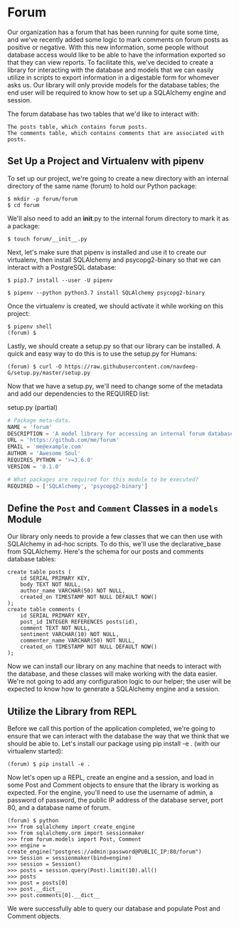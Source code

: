 # Forum

Our organization has a forum that has been running for quite some time, and we've recently added some logic to mark comments on forum posts as positive or negative. With this new information, some people without database access would like to be able to have the information exported so that they can view reports. To facilitate this, we've decided to create a library for interacting with the database and models that we can easily utilize in scripts to export information in a digestable form for whomever asks us. Our library will only provide models for the database tables; the end user will be required to know how to set up a SQLAlchemy engine and session.

The forum database has two tables that we'd like to interact with:

    The posts table, which contains forum posts.
    The comments table, which contains comments that are associated with posts.


## Set Up a Project and Virtualenv with pipenv
To set up our project, we're going to create a new directory with an internal directory of the same name (forum) to hold our Python package:
```
$ mkdir -p forum/forum
$ cd forum
```
We'll also need to add an __init__.py to the internal forum directory to mark it as a package:
```
$ touch forum/__init__.py
```
Next, let's make sure that pipenv is installed and use it to create our virtualenv, then install SQLAlchemy and psycopg2-binary so that we can interact with a PostgreSQL database:
```
$ pip3.7 install --user -U pipenv

$ pipenv --python python3.7 install SQLAlchemy psycopg2-binary
```

Once the virtualenv is created, we should activate it while working on this project:
```
$ pipenv shell
(forum) $
```
Lastly, we should create a setup.py so that our library can be installed. A quick and easy way to do this is to use the setup.py for Humans:
```
(forum) $ curl -O https://raw.githubusercontent.com/navdeep-G/setup.py/master/setup.py
```
Now that we have a setup.py, we'll need to change some of the metadata and add our dependencies to the REQUIRED list:

setup.py (partial)
```py
# Package meta-data.
NAME = 'forum'
DESCRIPTION = 'A model library for accessing an internal forum database'
URL = 'https://github.com/me/forum'
EMAIL = 'me@example.com'
AUTHOR = 'Awesome Soul'
REQUIRES_PYTHON = '>=3.6.0'
VERSION = '0.1.0'

# What packages are required for this module to be executed?
REQUIRED = ['SQLAlchemy', 'psycopg2-binary']
```

## Define the `Post` and `Comment` Classes in a `models` Module

Our library only needs to provide a few classes that we can then use with SQLAlchemy in ad-hoc scripts. To do this, we'll use the declarative_base from SQLAlchemy. Here's the schema for our posts and comments database tables:

```
create table posts (
    id SERIAL PRIMARY KEY,
    body TEXT NOT NULL,
    author_name VARCHAR(50) NOT NULL,
    created_on TIMESTAMP NOT NULL DEFAULT NOW()
);
create table comments (
    id SERIAL PRIMARY KEY,
    post_id INTEGER REFERENCES posts(id),
    comment TEXT NOT NULL,
    sentiment VARCHAR(10) NOT NULL,
    commenter_name VARCHAR(50) NOT NULL,
    created_on TIMESTAMP NOT NULL DEFAULT NOW()
);
```

Now we can install our library on any machine that needs to interact with the database, and these classes will make working with the data easier. We're not going to add any configuration logic to our helper; the user will be expected to know how to generate a SQLAlchemy engine and a session.

## Utilize the Library from REPL

Before we call this portion of the application completed, we're going to ensure that we can interact with the database the way that we think that we should be able to. Let's install our package using pip install -e . (with our virtualenv started):
```
(forum) $ pip install -e .
```
Now let's open up a REPL, create an engine and a session, and load in some Post and Comment objects to ensure that the library is working as expected. For the engine, you'll need to use the username of admin, a password of password, the public IP address of the database server, port 80, and a database name of forum.
```
(forum) $ python
>>> from sqlalchemy import create_engine
>>> from sqlalchemy.orm import sessionmaker
>>> from forum.models import Post, Comment
>>> engine = create_engine("postgres://admin:password@PUBLIC_IP:80/forum")
>>> Session = sessionmaker(bind=engine)
>>> session = Session()
>>> posts = session.query(Post).limit(10).all()
>>> posts
>>> post = posts[0]
>>> post.__dict__
>>> post.comments[0].__dict__
```

We were successfully able to query our database and populate Post and Comment objects.